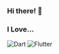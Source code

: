### Hi there! 👋
### I Love...
<img alt = "Dart" src = "https://img.shields.io/badge/Dart-0175C2?style=for-the-badge&logo=dart&logoColor=white"/>
<img alt = "Flutter" src = "https://img.shields.io/badge/Flutter-02569B?style=for-the-badge&logo=flutter&logoColor=white"/>


